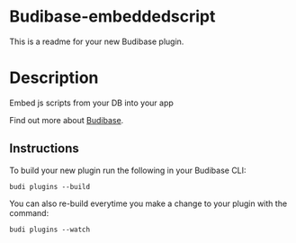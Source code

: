 # Budibase-embeddedscript
This is a readme for your new Budibase plugin.

# Description
Embed js scripts from your DB into your app

Find out more about [Budibase](https://github.com/Budibase/budibase).

## Instructions

To build your new  plugin run the following in your Budibase CLI:
```
budi plugins --build
```

You can also re-build everytime you make a change to your plugin with the command:
```
budi plugins --watch
```

